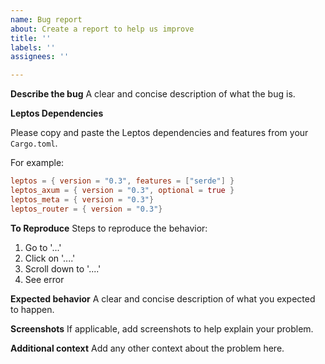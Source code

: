 ```yaml
---
name: Bug report
about: Create a report to help us improve
title: ''
labels: ''
assignees: ''

---
```


**Describe the bug**
A clear and concise description of what the bug is.

**Leptos Dependencies**

Please copy and paste the Leptos dependencies and features from your `Cargo.toml`.

For example:
```toml
leptos = { version = "0.3", features = ["serde"] }
leptos_axum = { version = "0.3", optional = true }
leptos_meta = { version = "0.3"}
leptos_router = { version = "0.3"}
```

**To Reproduce**
Steps to reproduce the behavior:
1. Go to '...'
2. Click on '....'
3. Scroll down to '....'
4. See error

**Expected behavior**
A clear and concise description of what you expected to happen.

**Screenshots**
If applicable, add screenshots to help explain your problem.

**Additional context**
Add any other context about the problem here.
